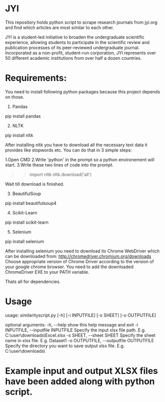# JYI

This repository holds python script to scrape research journals from jyi.org and find which articles are most similar to each other.

JYI is a student-led initiative to broaden the undergraduate scientific experience, allowing students to participate in the scientific review and publication processes of its peer-reviewed undergraduate journal. Incorporated as a non-profit, student-run corporation, JYI represents over 50 different academic institutions from over half a dozen countries.

# Requirements:
You need to install following python packages because this project depends on those. 

 1. Pandas

pip install pandas

 2. NLTK 

pip install nltk

After installing nltk you have to download all the necessary text data it provides like stopwords etc.
You can do that in 3 simple steps:

1.Open CMD
2.Write 'python' in the prompt so a python environement will start.
3.Write these two lines of code into the prompt. 

>>import nltk
>>nltk.download('all')

Wait till download is finished.

 3. BeautifulSoup

pip install beautifulsoup4

 4. Scikit-Learn

pip install scikit-learn

 5. Selenium

pip install selenium

After installing selenium you need to download its Chrome WebDriver which can be downloaded from:
http://chromedriver.chromium.org/downloads
Choose appropriate version of Chrome Driver according to the version of your google chrome browser. 
You need to add the downloaded ChromeDriver EXE to your PATH variable. 

Thats all for dependencies.

# Usage

usage: similarityscript.py [-h] [-i INPUTFILE] [-s SHEET] [-o OUTPUTFILE]

optional arguments:
  -h, --help            show this help message and exit
  -i INPUTFILE, --inputfile INPUTFILE
                        Specify the input xlsx file path. E.g.
                        C:\user\downloads\Excel.xlsx
  -s SHEET, --sheet SHEET
                        Specify the sheet name in xlsx file. E.g. Dataset1
  -o OUTPUTFILE, --outputfile OUTPUTFILE
                        Specify the directory you want to save output xlsx
                        file. E.g. C:\user\downloads\


# Example input and output XLSX files have been added along with python script.


